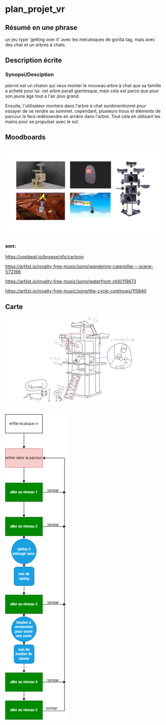 # plan_projet_vr

## Résumé en une phrase 

 un jeu type 'getting over it' avec les mécaniques de gorilla tag, mais avec des chat et un arbres à chats.

## Description écrite

### Synopsi/Desciption
pierrot est un chaton qui veux monter le nouveau arbre à chat que sa famille a acheté pour lui. cet arbre parait giantesque, mais cela est parce que pour son jeune âge tout a l'air plus grand.

Ensuite, l'utilisateur montera dans l'arbre à chat surdimentionné pour essayer de se rendre au sommet. cependant, plusieurs trous et éléments de parcour le fera redéssendre en arrière dans l'arbre.
Tout cela en utilisant les mains pour se propulser avec le sol.

## Moodboards

![moodboard](media/img/moadboard_vr.png)

### son:

https://uppbeat.io/browse/sfx/cartoon

https://artlist.io/royalty-free-music/song/wandering-caterpillar---scene-1/72166

https://artlist.io/royalty-free-music/song/waterfront-chill/119673

https://artlist.io/royalty-free-music/song/the-cycle-continues/115840

## Carte
![carte](media/img/carte_vr.png)

##
![schema](media/img/schema_vr.png)


